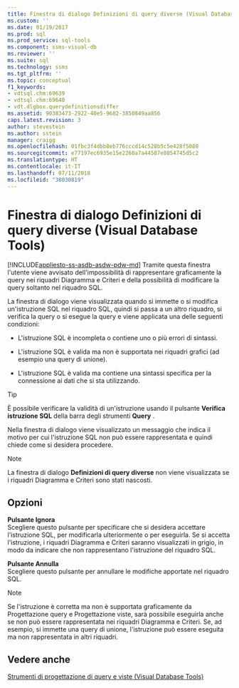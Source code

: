 ```yaml
---
title: Finestra di dialogo Definizioni di query diverse (Visual Database Tools) | Microsoft Docs
ms.custom: ''
ms.date: 01/19/2017
ms.prod: sql
ms.prod_service: sql-tools
ms.component: ssms-visual-db
ms.reviewer: ''
ms.suite: sql
ms.technology: ssms
ms.tgt_pltfrm: ''
ms.topic: conceptual
f1_keywords:
- vdtsql.chm:69639
- vdtsql.chm:69640
- vdt.dlgbox.querydefinitionsdiffer
ms.assetid: 90383473-2922-40e5-9682-3850849aa856
caps.latest.revision: 3
author: stevestein
ms.author: sstein
manager: craigg
ms.openlocfilehash: 01fbc3f4dbb8eb776cccd14c528b5c5e428f5080
ms.sourcegitcommit: e77197ec6935e15e2260a7a44587e8054745d5c2
ms.translationtype: HT
ms.contentlocale: it-IT
ms.lasthandoff: 07/11/2018
ms.locfileid: "38030819"
---
```

# <a name="query-definitions-differ-dialog-box-visual-database-tools"></a>Finestra di dialogo Definizioni di query diverse (Visual Database Tools)
[!INCLUDE[appliesto-ss-asdb-asdw-pdw-md](../../includes/appliesto-ss-asdb-asdw-pdw-md.md)]
Tramite questa finestra l'utente viene avvisato dell'impossibilità di rappresentare graficamente la query nei riquadri Diagramma e Criteri e della possibilità di modificare la query soltanto nel riquadro SQL.  
  
La finestra di dialogo viene visualizzata quando si immette o si modifica un'istruzione SQL nel riquadro SQL, quindi si passa a un altro riquadro, si verifica la query o si esegue la query e viene applicata una delle seguenti condizioni:  
  
-   L'istruzione SQL è incompleta o contiene uno o più errori di sintassi.  
  
-   L'istruzione SQL è valida ma non è supportata nei riquadri grafici (ad esempio una query di unione).  
  
-   L'istruzione SQL è valida ma contiene una sintassi specifica per la connessione ai dati che si sta utilizzando.  
  
> [!TIP]  
> È possibile verificare la validità di un'istruzione usando il pulsante **Verifica istruzione SQL** della barra degli strumenti **Query** .  
  
Nella finestra di dialogo viene visualizzato un messaggio che indica il motivo per cui l'istruzione SQL non può essere rappresentata e quindi chiede come si desidera procedere.  
  
> [!NOTE]  
> La finestra di dialogo **Definizioni di query diverse** non viene visualizzata se i riquadri Diagramma e Criteri sono stati nascosti.  
  
## <a name="options"></a>Opzioni  
**Pulsante Ignora**  
Scegliere questo pulsante per specificare che si desidera accettare l'istruzione SQL, per modificarla ulteriormente o per eseguirla. Se si accetta l'istruzione, i riquadri Diagramma e Criteri saranno visualizzati in grigio, in modo da indicare che non rappresentano l'istruzione del riquadro SQL.  
  
**Pulsante Annulla**  
Scegliere questo pulsante per annullare le modifiche apportate nel riquadro SQL.  
  
> [!NOTE]  
> Se l'istruzione è corretta ma non è supportata graficamente da Progettazione query e Progettazione viste, sarà possibile eseguirla anche se non può essere rappresentata nei riquadri Diagramma e Criteri. Se, ad esempio, si immette una query di unione, l'istruzione può essere eseguita ma non rappresentata in altri riquadri.  
  
## <a name="see-also"></a>Vedere anche  
[Strumenti di progettazione di query e viste &#40;Visual Database Tools&#41;](../../ssms/visual-db-tools/query-and-view-designer-tools-visual-database-tools.md)  
  
